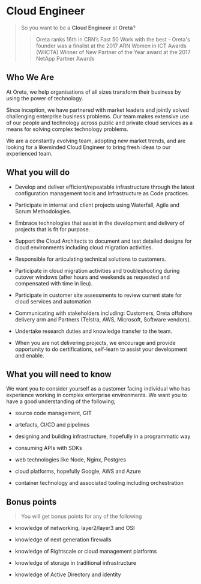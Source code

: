 # Cloud Engineer

> So you want to be a **Cloud Engineer** at **Oreta**?
>>Oreta ranks 16th in CRN’s Fast 50
>>Work with the best - Oreta's founder was a finalist at the 2017 ARN Women in ICT Awards (WIICTA)
>>Winner of New Partner of the Year award at the 2017 NetApp Partner Awards

## Who We Are

At Oreta, we help organisations of all sizes transform their business by using the power of technology.

Since inception, we have partnered with market leaders and jointly solved challenging enterprise business problems. Our team makes extensive use of our people and technology across public and private cloud services as a means for solving complex technology problems.

We are a constantly evolving team, adopting new market trends, and are looking for a likeminded Cloud Engineer to bring fresh ideas to our experienced team.

## What you will do

- Develop and deliver efficient/repeatable infrastructure through the latest configuration management tools and Infrastructure as Code practices.

- Participate in internal and client projects using Waterfall, Agile and Scrum Methodologies.

- Embrace technologies that assist in the development and delivery of projects that is fit for purpose.

- Support the Cloud Architects to document and test detailed designs for cloud environments including cloud migration activities.

- Responsible for articulating technical solutions to customers.

- Participate in cloud migration activities and troubleshooting during cutover windows (after hours and weekends as requested and compensated with time in lieu).

- Participate in customer site assessments to review current state for cloud services and automation

- Communicating with stakeholders including: Customers, Oreta offshore delivery arm and Partners (Telstra, AWS, Microsoft, Software vendors).

- Undertake research duties and knowledge transfer to the team.

- When you are not delivering projects, we encourage and provide opportunity to do certifications, self-learn to assist your development and enable.

## What you will need to know

We want you to consider yourself as a customer facing individual who has experience working in complex enterprise environments. We want you to have a good understanding of the following;

- source code management, GIT

- artefacts, CI/CD and pipelines

- designing and building infrastructure, hopefully in a programmatic way

- consuming APIs with SDKs

- web technologies like Node, Nginx, Postgres

- cloud platforms, hopefully Google, AWS and Azure

- container technology and associated tooling including orchestration

## Bonus points

> You will get bonus points for any of the following

- knowledge of networking, layer2/layer3 and OSI

- knowledge of next generation firewalls

- knowledge of Rightscale or cloud management platforms

- knowledge of storage in traditional infrastructure

- knowledge of Active Directory and identity